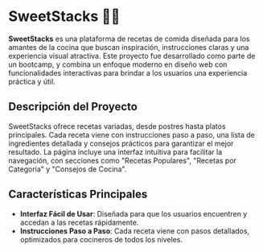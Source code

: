 # SweetStacks 🍰🍲

**SweetStacks** es una plataforma de recetas de comida diseñada para los amantes de la cocina que buscan inspiración, instrucciones claras y una experiencia visual atractiva. Este proyecto fue desarrollado como parte de un bootcamp, y combina un enfoque moderno en diseño web con funcionalidades interactivas para brindar a los usuarios una experiencia práctica y útil.

## Descripción del Proyecto

SweetStacks ofrece recetas variadas, desde postres hasta platos principales. Cada receta viene con instrucciones paso a paso, una lista de ingredientes detallada y consejos prácticos para garantizar el mejor resultado. La página incluye una interfaz intuitiva para facilitar la navegación, con secciones como "Recetas Populares", "Recetas por Categoría" y "Consejos de Cocina".

## Características Principales

- **Interfaz Fácil de Usar**: Diseñada para que los usuarios encuentren y accedan a las recetas rápidamente.
- **Instrucciones Paso a Paso**: Cada receta viene con pasos detallados, optimizados para cocineros de todos los niveles.
